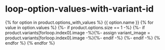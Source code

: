 # loop-option-values-with-variant-id
{% for option in product.options_with_values %}
    <span>{{ option.name }}</span>
    {% for value in option.values %}
      {%- if product.options.size == 1 -%}
        {%- if product.variants[forloop.index0].image -%}{%- assign variant_image = product.variants[forloop.index0].image -%}{%- endif -%}
      {%- endif -%}
      <a href="#" style="background-color: {{ value | lowercase | replace: ' ', '' }}; background-image: url({{ variant_image | img_url }})"></a>
    {% endfor %}
{% endfor %}

